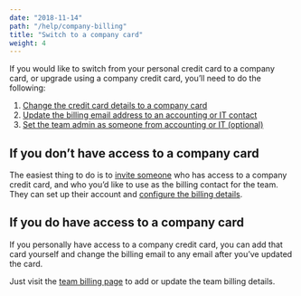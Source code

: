```yaml
---
date: "2018-11-14"
path: "/help/company-billing"
title: "Switch to a company card"
weight: 4
---
```


If you would like to switch from your personal credit card to a company card, or upgrade using a company credit card, you’ll need to do the following:

1.  [Change the credit card details to a company card](/help/billing)
2.  [Update the billing email address to an accounting or IT contact](/help/billing)
3.  [Set the team admin as someone from accounting or IT (optional)](/help/admin)

## If you don’t have access to a company card

The easiest thing to do is to [invite someone](/help/invite) who has access to a company credit card, and who you’d like to use as the billing contact for the team. They can set up their account and [configure the billing details](/help/billing).

## If you do have access to a company card

If you personally have access to a company credit card, you can add that card yourself and change the billing email to any email after you’ve updated the card.

Just visit the [team billing page](/team/billing) to add or update the team billing details.
